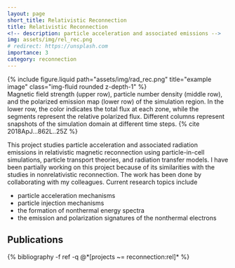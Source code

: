 ```yaml
---
layout: page
short_title: Relativistic Reconnection
title: Relativistic Reconnection
<!-- description: particle acceleration and associated emissions -->
img: assets/img/rel_rec.png
# redirect: https://unsplash.com
importance: 3
category: reconnection
---
```


<div class="row">
    <div class="col-sm mt-3 mt-md-0">
        {% include figure.liquid path="assets/img/rad_rec.png" title="example image" class="img-fluid rounded z-depth-1" %}
    </div>
</div>
<div class="caption">
    Magnetic field strength (upper row), particle number density (middle row), and the polarized emission map (lower row) of the simulation region. In the lower row, the color indicates the total flux at each zone, while the segments represent the relative polarized flux. Different columns represent snapshots of the simulation domain at different time steps. {% cite 2018ApJ...862L..25Z %}
</div>

This project studies particle acceleration and associated radiation emissions in relativistic magnetic reconnection using particle-in-cell simulations, particle transport theories, and radiation transfer models. I have been partially working on this project because of its similarities with the studies in nonrelativistic reconnection. The work has been done by collaborating with my colleagues. Current research topics include
* particle acceleration mechanisms
* particle injection mechanisms
* the formation of nonthermal energy spectra
* the emission and polarization signatures of the nonthermal electrons

## Publications
<div class="publications">
{% bibliography -f ref -q @*[projects ~= reconnection:rel]* %}
</div>
